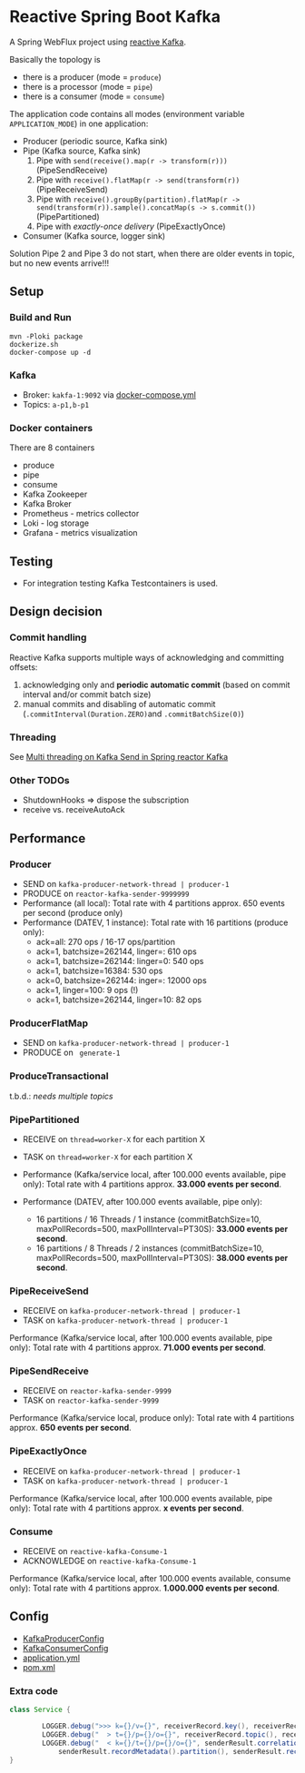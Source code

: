 # Reactive Spring Boot Kafka

A Spring WebFlux project using [reactive Kafka](https://projectreactor.io/docs/kafka/release/reference/).

Basically the topology is

- there is a producer (mode = `produce`)
- there is a processor (mode = `pipe`)
- there is a consumer (mode = `consume`)

The application code contains all modes (environment variable `APPLICATION_MODE`) in one application:

- Producer (periodic source, Kafka sink)
- Pipe (Kafka source, Kafka sink)
  1. Pipe with `send(receive().map(r -> transform(r)))` (PipeSendReceive)
  2. Pipe with `receive().flatMap(r -> send(transform(r))` (PipeReceiveSend)
  3. Pipe with `receive().groupBy(partition).flatMap(r -> send(transform(r)).sample().concatMap(s -> s.commit())` (PipePartitioned)
  4. Pipe with *exactly-once delivery* (PipeExactlyOnce)
- Consumer (Kafka source, logger sink)

Solution Pipe 2 and Pipe 3 do not start, when there are older events in topic, but no new events arrive!!!

## Setup

### Build and Run

```shell
mvn -Ploki package
dockerize.sh
docker-compose up -d
```

### Kafka

- Broker: `kakfa-1:9092` via [docker-compose.yml](docker/docker-compose.yml)
- Topics: `a-p1,b-p1`

### Docker containers

There are 8 containers

- produce
- pipe
- consume
- Kafka Zookeeper
- Kafka Broker
- Prometheus - metrics collector
- Loki - log storage
- Grafana - metrics visualization

## Testing

- For integration testing Kafka Testcontainers is used.

## Design decision

### Commit handling

Reactive Kafka supports multiple ways of acknowledging and committing offsets:

1. acknowledging only and **periodic automatic commit** (based on commit interval and/or commit batch size)
2. manual commits and disabling of automatic commit (`.commitInterval(Duration.ZERO)`and `.commitBatchSize(0)`)

### Threading

See [Multi threading on Kafka Send in Spring reactor Kafka](https://stackoverflow.com/questions/69891782/multi-threading-on-kafka-send-in-spring-reactor-kafka)

### Other TODOs

- ShutdownHooks => dispose the subscription
- receive vs. receiveAutoAck

## Performance

### Producer

- SEND on `kafka-producer-network-thread | producer-1`
- PRODUCE on `reactor-kafka-sender-9999999`
- Performance (all local): Total rate with 4 partitions approx. 650 events per second (produce only)
- Performance (DATEV, 1 instance): Total rate with 16 partitions (produce only):
  - ack=all: 270 ops / 16-17 ops/partition
  - ack=1, batchsize=262144, linger=<not-set>: 610 ops
  - ack=1, batchsize=262144: linger=0: 540 ops
  - ack=1, batchsize=16384: 530 ops
  - ack=0, batchsize=262144: inger=<not-set>: 12000 ops
  - ack=1, linger=100: 9 ops (!)
  - ack=1, batchsize=262144, linger=10: 82 ops
    
### ProducerFlatMap

- SEND on `kafka-producer-network-thread | producer-1`
- PRODUCE on ` generate-1`

### ProduceTransactional

t.b.d.: *needs multiple topics*

### PipePartitioned

- RECEIVE on `thread=worker-X` for each partition X
- TASK on `thread=worker-X` for each partition X

- Performance (Kafka/service local, after 100.000 events available, pipe only): Total rate with 4 partitions approx. **33.000 events per second**.
- Performance (DATEV, after 100.000 events available, pipe only):
  - 16 partitions / 16 Threads / 1 instance (commitBatchSize=10, maxPollRecords=500, maxPollInterval=PT30S): **33.000 events per second**.
  - 16 partitions / 8 Threads / 2 instances (commitBatchSize=10, maxPollRecords=500, maxPollInterval=PT30S): **38.000 events per second**.
### PipeReceiveSend

- RECEIVE on `kafka-producer-network-thread | producer-1`
- TASK on `kafka-producer-network-thread | producer-1`

Performance (Kafka/service local, after 100.000 events available, pipe only):
Total rate with 4 partitions approx. **71.000 events per second**.

### PipeSendReceive

- RECEIVE on `reactor-kafka-sender-9999`
- TASK on `reactor-kafka-sender-9999`

Performance (Kafka/service local, produce only):
Total rate with 4 partitions approx. **650 events per second**.

### PipeExactlyOnce

- RECEIVE on `kafka-producer-network-thread | producer-1`
- TASK on `kafka-producer-network-thread | producer-1`

Performance (Kafka/service local, after 100.000 events available, pipe only):
Total rate with 4 partitions approx. **x events per second**.

### Consume

- RECEIVE on `reactive-kafka-Consume-1`
- ACKNOWLEDGE on `reactive-kafka-Consume-1`

Performance (Kafka/service local, after 100.000 events available, consume only):
Total rate with 4 partitions approx. **1.000.000 events per second**.

## Config

- [KafkaProducerConfig](src/main/java/com/giraone/kafka/pipe/config/KafkaProducerConfig.java)
- [KafkaConsumerConfig](src/main/java/com/giraone/kafka/pipe/config/KafkaConsumerConfig.java)
- [application.yml](src/main/resources/application.yml)
- [pom.xml](pom.xml)

### Extra code

```java
class Service {

        LOGGER.debug(">>> k={}/v={}", receiverRecord.key(), receiverRecord.value());
        LOGGER.debug("  > t={}/p={}/o={}", receiverRecord.topic(), receiverRecord.partition(), receiverRecord.receiverOffset());
        LOGGER.debug("  < k={}/t={}/p={}/o={}", senderResult.correlationMetadata().offset(), senderResult.recordMetadata().topic(),
            senderResult.recordMetadata().partition(), senderResult.recordMetadata().offset());
}
```